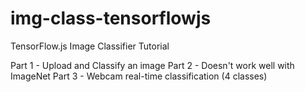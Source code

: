 # img-class-tensorflowjs
TensorFlow.js Image Classifier Tutorial

Part 1 - Upload and Classify an image
Part 2 - Doesn't work well with ImageNet
Part 3 - Webcam real-time classification (4 classes)

